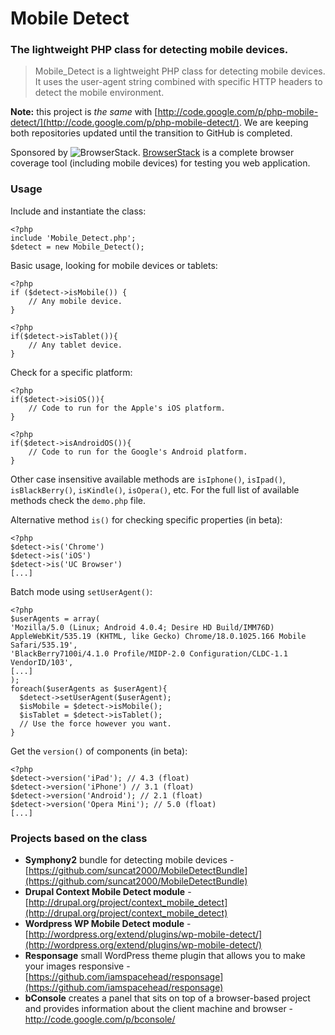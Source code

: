 # Mobile Detect
### The lightweight PHP class for detecting mobile devices.

> Mobile\_Detect is a lightweight PHP class for detecting mobile devices. It uses the user-agent string combined with specific HTTP headers to detect the mobile environment.

**Note:** this project is _the same_ with [http://code.google.com/p/php-mobile-detect/](http://code.google.com/p/php-mobile-detect/). We are keeping both repositories updated until the transition to GitHub is completed.

Sponsored by ![BrowserStack](http://jquery.org/wp-content/uploads/2010/01/browserstack-150.png).
[BrowserStack](http://www.browserstack.com) is a complete browser coverage tool (including mobile devices) for testing you web application.

### Usage

Include and instantiate the class:
```
<?php
include 'Mobile_Detect.php';
$detect = new Mobile_Detect();
```
Basic usage, looking for mobile devices or tablets:
```
<?php
if ($detect->isMobile()) {
    // Any mobile device.
}
```

```
<?php
if($detect->isTablet()){
    // Any tablet device.
}
```

Check for a specific platform:
```
<?php
if($detect->isiOS()){
    // Code to run for the Apple's iOS platform.
}
```

```
<?php
if($detect->isAndroidOS()){
    // Code to run for the Google's Android platform.
}
```
Other case insensitive available methods are `isIphone()`, `isIpad()`, `isBlackBerry()`, `isKindle()`, `isOpera()`, etc. For the full list of available methods check the `demo.php` file.

Alternative method `is()` for checking specific properties (in beta):
```
<?php
$detect->is('Chrome')
$detect->is('iOS')
$detect->is('UC Browser')
[...]
```

Batch mode using `setUserAgent()`:
```
<?php
$userAgents = array(
'Mozilla/5.0 (Linux; Android 4.0.4; Desire HD Build/IMM76D) AppleWebKit/535.19 (KHTML, like Gecko) Chrome/18.0.1025.166 Mobile Safari/535.19',
'BlackBerry7100i/4.1.0 Profile/MIDP-2.0 Configuration/CLDC-1.1 VendorID/103',
[...]
);
foreach($userAgents as $userAgent){
  $detect->setUserAgent($userAgent);
  $isMobile = $detect->isMobile();
  $isTablet = $detect->isTablet();
  // Use the force however you want.
}
```

Get the `version()` of components (in beta):
```
<?php
$detect->version('iPad'); // 4.3 (float)
$detect->version('iPhone') // 3.1 (float)
$detect->version('Android'); // 2.1 (float)
$detect->version('Opera Mini'); // 5.0 (float)
[...]
```

### Projects based on the class

* **Symphony2** bundle for detecting mobile devices - [https://github.com/suncat2000/MobileDetectBundle](https://github.com/suncat2000/MobileDetectBundle)
* **Drupal Context Mobile Detect module** - [http://drupal.org/project/context_mobile_detect](http://drupal.org/project/context_mobile_detect)
* **Wordpress WP Mobile Detect module** - [http://wordpress.org/extend/plugins/wp-mobile-detect/](http://wordpress.org/extend/plugins/wp-mobile-detect/)
* **Responsage** small WordPress theme plugin that allows you to make your images responsive - [https://github.com/iamspacehead/responsage](https://github.com/iamspacehead/responsage)
* **bConsole** creates a panel that sits on top of a browser-based project and provides information about the client machine and browser - http://code.google.com/p/bconsole/